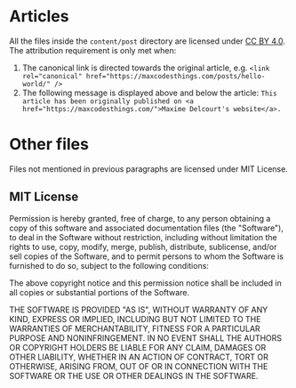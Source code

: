# Articles

All the files inside the `content/post` directory are licensed under
[CC BY 4.0](https://creativecommons.org/licenses/by/4.0/). The attribution requirement is only met when:

1. The canonical link is directed towards the original article, e.g.
   `<link rel="canonical" href="https://maxcodesthings.com/posts/hello-world/" />`
2. The following message is displayed above and below the article:
   `This article has been originally published on <a href="https://maxcodesthings.com/">Maxime Delcourt's website</a>.`

# Other files

Files not mentioned in previous paragraphs are licensed under MIT License.

## MIT License

Permission is hereby granted, free of charge, to any person obtaining
a copy of this software and associated documentation files (the
"Software"), to deal in the Software without restriction, including
without limitation the rights to use, copy, modify, merge, publish,
distribute, sublicense, and/or sell copies of the Software, and to
permit persons to whom the Software is furnished to do so, subject to
the following conditions:

The above copyright notice and this permission notice shall be
included in all copies or substantial portions of the Software.

THE SOFTWARE IS PROVIDED "AS IS", WITHOUT WARRANTY OF ANY KIND,
EXPRESS OR IMPLIED, INCLUDING BUT NOT LIMITED TO THE WARRANTIES OF
MERCHANTABILITY, FITNESS FOR A PARTICULAR PURPOSE AND
NONINFRINGEMENT. IN NO EVENT SHALL THE AUTHORS OR COPYRIGHT HOLDERS BE
LIABLE FOR ANY CLAIM, DAMAGES OR OTHER LIABILITY, WHETHER IN AN ACTION
OF CONTRACT, TORT OR OTHERWISE, ARISING FROM, OUT OF OR IN CONNECTION
WITH THE SOFTWARE OR THE USE OR OTHER DEALINGS IN THE SOFTWARE.
